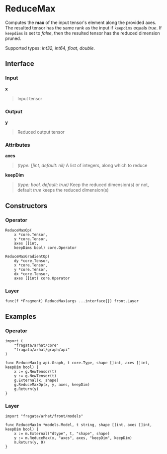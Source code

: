 
# ReduceMax

Computes the **max** of the input tensor's element along the provided axes.
The resulted tensor has the same rank as the input if `keepdims` equals *true*.
If `keepdims` is set to *false*, then the resulted tensor has the reduced dimension pruned.

Supported types: *int32, int64, float, double*.

## Interface

### Input

**x**

>Input tensor

### Output

**y**

>Reduced output tensor

### Attributes

**axes**

>*(type: []int, default: nil)* A list of integers, along which to reduce


**keepDim**

>*(type: bool, default: true)* Keep the reduced dimension(s) or not,  default *true* keeps the reduced dimension(s)


## Constructors

### Operator


```
ReduceMaxOp(
    x *core.Tensor,
    y *core.Tensor,
    axes []int,
    keepDims bool) core.Operator

ReduceMaxGradientOp(
    dy *core.Tensor,
    x *core.Tensor,
    y *core.Tensor,
    dx *core.Tensor,
    axes []int) core.Operator
```


### Layer


```
func(f *Fragment) ReduceMax(args ...interface{}) front.Layer
```


## Examples

### Operator


```
import (
    "fragata/arhat/core"
    "fragata/arhat/graph/api"
)

func ReduceMax(g api.Graph, t core.Type, shape []int, axes []int, keepDim bool) {
    x := g.NewTensor(t) 
    y := g.NewTensor(t) 
    g.External(x, shape)
    g.ReduceMaxOp(x, y, axes, keepDim)
    g.Return(y)
}
```


### Layer


```
import "fragata/arhat/front/models"

func ReduceMax(m *models.Model, t string, shape []int, axes []int, keepDim bool) {
    x := m.External("dtype", t, "shape", shape)
    y := m.ReduceMax(x, "axes", axes, "keepDim", keepDim)
    m.Return(y, 0)
}
```

